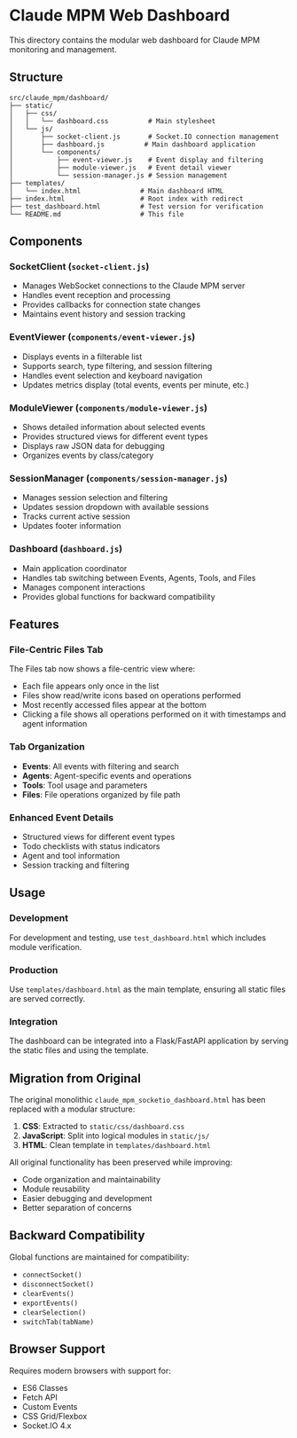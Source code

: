 # Claude MPM Web Dashboard

This directory contains the modular web dashboard for Claude MPM monitoring and management.

## Structure

```
src/claude_mpm/dashboard/
├── static/
│   ├── css/
│   │   └── dashboard.css          # Main stylesheet
│   └── js/
│       ├── socket-client.js       # Socket.IO connection management
│       ├── dashboard.js          # Main dashboard application
│       └── components/
│           ├── event-viewer.js    # Event display and filtering
│           ├── module-viewer.js   # Event detail viewer
│           └── session-manager.js # Session management
├── templates/
│   └── index.html               # Main dashboard HTML
├── index.html                   # Root index with redirect
├── test_dashboard.html          # Test version for verification
└── README.md                    # This file
```

## Components

### SocketClient (`socket-client.js`)
- Manages WebSocket connections to the Claude MPM server
- Handles event reception and processing
- Provides callbacks for connection state changes
- Maintains event history and session tracking

### EventViewer (`components/event-viewer.js`)
- Displays events in a filterable list
- Supports search, type filtering, and session filtering
- Handles event selection and keyboard navigation
- Updates metrics display (total events, events per minute, etc.)

### ModuleViewer (`components/module-viewer.js`)
- Shows detailed information about selected events
- Provides structured views for different event types
- Displays raw JSON data for debugging
- Organizes events by class/category

### SessionManager (`components/session-manager.js`)
- Manages session selection and filtering
- Updates session dropdown with available sessions
- Tracks current active session
- Updates footer information

### Dashboard (`dashboard.js`)
- Main application coordinator
- Handles tab switching between Events, Agents, Tools, and Files
- Manages component interactions
- Provides global functions for backward compatibility

## Features

### File-Centric Files Tab
The Files tab now shows a file-centric view where:
- Each file appears only once in the list
- Files show read/write icons based on operations performed
- Most recently accessed files appear at the bottom
- Clicking a file shows all operations performed on it with timestamps and agent information

### Tab Organization
- **Events**: All events with filtering and search
- **Agents**: Agent-specific events and operations
- **Tools**: Tool usage and parameters
- **Files**: File operations organized by file path

### Enhanced Event Details
- Structured views for different event types
- Todo checklists with status indicators
- Agent and tool information
- Session tracking and filtering

## Usage

### Development
For development and testing, use `test_dashboard.html` which includes module verification.

### Production
Use `templates/dashboard.html` as the main template, ensuring all static files are served correctly.

### Integration
The dashboard can be integrated into a Flask/FastAPI application by serving the static files and using the template.

## Migration from Original

The original monolithic `claude_mpm_socketio_dashboard.html` has been replaced with a modular structure:

1. **CSS**: Extracted to `static/css/dashboard.css`
2. **JavaScript**: Split into logical modules in `static/js/`
3. **HTML**: Clean template in `templates/dashboard.html`

All original functionality has been preserved while improving:
- Code organization and maintainability
- Module reusability
- Easier debugging and development
- Better separation of concerns

## Backward Compatibility

Global functions are maintained for compatibility:
- `connectSocket()`
- `disconnectSocket()`
- `clearEvents()`
- `exportEvents()`
- `clearSelection()`
- `switchTab(tabName)`

## Browser Support

Requires modern browsers with support for:
- ES6 Classes
- Fetch API
- Custom Events
- CSS Grid/Flexbox
- Socket.IO 4.x